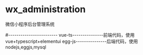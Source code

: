 # wx_administration
微信小程序后台管理系统

#------------------------
vue-ts---------------前端代码，使用vue+typescript+elementui
egg-js---------------后端代码，使用nodejs,eggjs,mysql
